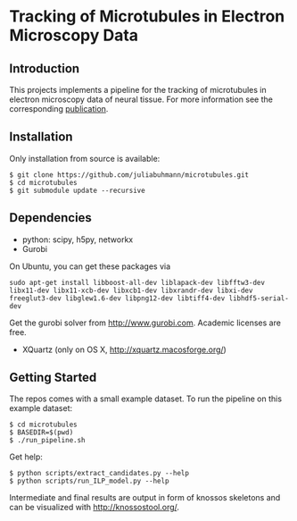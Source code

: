 # Tracking of Microtubules in Electron Microscopy Data

## Introduction

This projects implements a pipeline for the tracking of microtubules in electron microscopy data of neural tissue.
For more information see the corresponding [publication](http://ieeexplore.ieee.org/document/7493275/?arnumber=7493275).







## Installation

Only installation from source is available:

    $ git clone https://github.com/juliabuhmann/microtubules.git
    $ cd microtubules
    $ git submodule update --recursive


## Dependencies

 * python: scipy, h5py, networkx
 * Gurobi

  On Ubuntu, you can get these packages via

  ```
  sudo apt-get install libboost-all-dev liblapack-dev libfftw3-dev libx11-dev libx11-xcb-dev libxcb1-dev libxrandr-dev libxi-dev freeglut3-dev libglew1.6-dev libpng12-dev libtiff4-dev libhdf5-serial-dev
  ```

  Get the gurobi solver from http://www.gurobi.com. Academic licenses are free.

  * XQuartz (only on OS X, http://xquartz.macosforge.org/)

## Getting Started
The repos comes with a small example dataset. To run the pipeline on this example dataset:

    $ cd microtubules
    $ BASEDIR=$(pwd)
    $ ./run_pipeline.sh

Get help:

    $ python scripts/extract_candidates.py --help
    $ python scripts/run_ILP_model.py --help

Intermediate and final results are output in form of knossos skeletons and can be visualized with http://knossostool.org/. 
